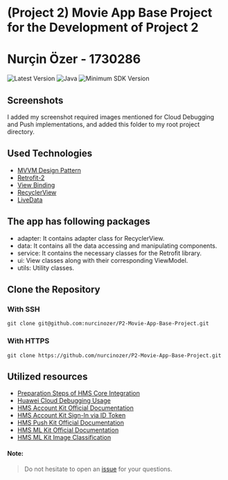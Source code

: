 # (Project 2) Movie App Base Project for the Development of Project 2

# Nurçin Özer - 1730286

![Latest Version](https://img.shields.io/badge/latestVersion-1.0-yellow) ![Java](https://img.shields.io/badge/language-java-blue) ![Minimum SDK Version](https://img.shields.io/badge/minSDK-21-orange)

## Screenshots
I added my screenshot required images mentioned for Cloud Debugging and Push implementations, and added this folder to my root project directory.

## Used Technologies
- <a href="https://developer.android.com/jetpack/guide?gclid=EAIaIQobChMItvjx8cjo8wIVpgIGAB1e7QToEAAYASAAEgLD9fD_BwE&gclsrc=aw.ds" target="_blank">MVVM Design Pattern</a>
- <a href="https://github.com/square/retrofit" target="_blank">Retrofit-2</a>
- <a href="https://developer.android.com/topic/libraries/view-binding" target="_blank">View Binding</a>
- <a href="https://developer.android.com/guide/topics/ui/layout/recyclerview?gclid=EAIaIQobChMI3JjEh8no8wIVPIxoCR0mFAhMEAAYASAAEgK87_D_BwE&gclsrc=aw.ds" target="_blank">RecyclerView</a>
- <a href="https://developer.android.com/topic/libraries/architecture/livedata" target="_blank">LiveData</a>

## The app has following packages
- adapter: It contains adapter class for RecyclerView.
- data: It contains all the data accessing and manipulating components.
- service: It contains the necessary classes for the Retrofit library.
- ui: View classes along with their corresponding ViewModel.
- utils: Utility classes.

## Clone the Repository

### With SSH
```
git clone git@github.com:nurcinozer/P2-Movie-App-Base-Project.git
```

### With HTTPS
```
git clone https://github.com/nurcinozer/P2-Movie-App-Base-Project.git
```

## Utilized resources
- <a href="https://developer.huawei.com/consumer/en/codelab/HMSPreparation/index.html#0" target="_blank">Preparation Steps of HMS Core Integration</a>
- <a href="https://medium.com/huawei-developers-tr/cloud-debug-uygulaman%C4%B1z%C4%B1-huawei-cihazlarda-test-edin-d71ec62cba11" target="_blank">Huawei Cloud Debugging Usage</a>
- <a href="https://developer.huawei.com/consumer/en/doc/development/HMSCore-Guides/introduction-0000001050048870" target="_blank">HMS Account Kit Official Documentation</a>
- <a href="https://developer.huawei.com/consumer/en/doc/development/HMSCore-Guides/android-scenario-id-token-0000001116078504" target="_blank">HMS Account Kit Sign-In via ID Token</a>
- <a href="https://developer.huawei.com/consumer/en/doc/development/HMSCore-Guides/service-introduction-0000001050040060" target="_blank">HMS Push Kit Official Documentation</a>
- <a href="https://developer.huawei.com/consumer/en/doc/development/hiai-Guides/service-introduction-0000001050040017" target="_blank">HMS ML Kit Official Documentation</a>
- <a href="https://developer.huawei.com/consumer/en/doc/development/hiai-Guides/image-classification-0000001050040095" target="_blank">HMS ML Kit Image Classification</a>


#### Note:
> Do not hesitate to open an <a href="https://github.com/nurcinozer/P2-Movie-App-Base-Project/issues" target="_blank">issue</a> for your questions.
